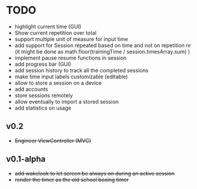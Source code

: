 # TODO
* highlight current time (GUI)
* Show current repetition over total
* support multiple unit of measure for input time
* add support for Session repeated based on time and not on repetition nr (it might be done as math.floor(trainingTime / session.timesArray.sum) )
* implement pause resume functions in session 
* add progress bar (GUI)
* add session history to track all the completed sessions
* make time input labels customizable (editable)
* allow to store a session on a device
* add accounts
* store sessions remotely
* allow eventually to import a stored session
* add statistics on usage


## v0.2
* ~~Engineer ViewController (MVC)~~

## v0.1-alpha
* ~~add wakelook to let screen be always on during an active session~~
* ~~render the timer as the old school boxing timer~~